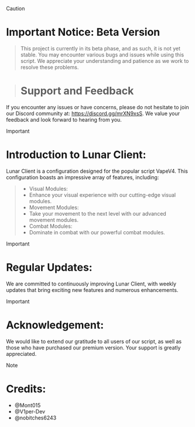 > [!CAUTION]
> # Important Notice: Beta Version

> This project is currently in its beta phase, and as such, it is not yet stable. You may encounter various bugs and issues while using this script. We appreciate your understanding and patience as we work to resolve these problems.

> # Support and Feedback

If you encounter any issues or have concerns, please do not hesitate to join our Discord community at: https://discord.gg/mrXN9xsS. We value your feedback and look forward to hearing from you.


> [!IMPORTANT]  
> # Introduction to Lunar Client:
>
> Lunar Client is a configuration designed for the popular script VapeV4. This configuration boasts an impressive array of features, including:

> - Visual Modules: 
> - Enhance your visual experience with our cutting-edge visual modules.
> - Movement Modules: 
> - Take your movement to the next level with our advanced movement modules.
> - Combat Modules: 
> - Dominate in combat with our powerful combat modules.


> [!IMPORTANT]
> # Regular Updates:
>
> We are committed to continuously improving Lunar Client, with weekly updates that bring exciting new features and numerous enhancements.


> [!IMPORTANT] 
> # Acknowledgement:
>
>We would like to extend our gratitude to all users of our script, as well as those who have purchased our premium version. Your support is greatly appreciated.


> [!NOTE]
> # Credits:
>
> - @Mont015
> - @V1per-Dev
> - @nobitches6243



